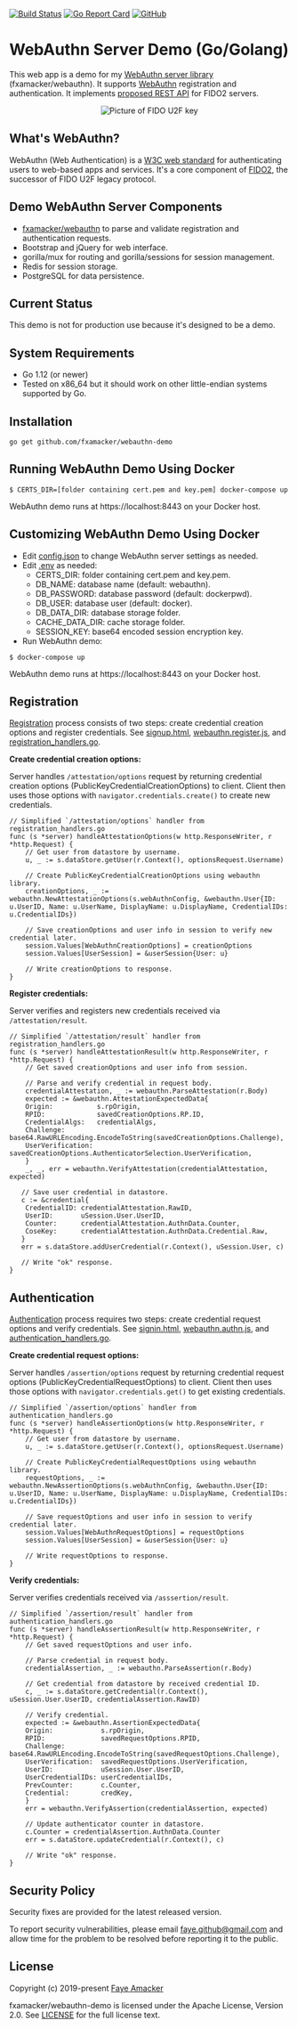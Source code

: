 [![Build Status](https://travis-ci.com/fxamacker/webauthn-demo.svg?branch=master)](https://travis-ci.com/fxamacker/webauthn-demo)
[![Go Report Card](https://goreportcard.com/badge/github.com/fxamacker/webauthn-demo)](https://goreportcard.com/report/github.com/fxamacker/webauthn-demo)
[![GitHub](https://img.shields.io/github/license/fxamacker/webauthn-demo)](https://github.com/fxamacker/webauthn-demo/blob/master/LICENSE)

# WebAuthn Server Demo (Go/Golang)

This web app is a demo for my [WebAuthn server library](https://www.github.com/fxamacker/webauthn) (fxamacker/webauthn).  It supports [WebAuthn](https://w3c.github.io/webauthn/) registration and authentication.  It implements [proposed REST API](https://fidoalliance.org/specs/fido-v2.0-rd-20180702/fido-server-v2.0-rd-20180702.html#transport-binding-profile) for FIDO2 servers.

<p align="center">
  <img src="https://user-images.githubusercontent.com/57072051/68431219-4e066780-0177-11ea-8a3f-5a137cc76cf1.png" alt="Picture of FIDO U2F key">
</p>

## What's WebAuthn?
WebAuthn (Web Authentication) is a [W3C web standard](https://www.w3.org/TR/webauthn/) for authenticating users to web-based apps and services.  It's a core component of [FIDO2](https://en.wikipedia.org/wiki/FIDO2_Project), the successor of FIDO U2F legacy protocol.

## Demo WebAuthn Server Components

* [fxamacker/webauthn](https://www.github.com/fxamacker/webauthn) to parse and validate registration and authentication requests.
* Bootstrap and jQuery for web interface.
* gorilla/mux for routing and gorilla/sessions for session management.
* Redis for session storage. 
* PostgreSQL for data persistence.  

## Current Status

This demo is not for production use because it's designed to be a demo.

## System Requirements

* Go 1.12 (or newer)
* Tested on x86_64 but it should work on other little-endian systems supported by Go.

## Installation 

```
go get github.com/fxamacker/webauthn-demo
```

## Running WebAuthn Demo Using Docker

```
$ CERTS_DIR=[folder containing cert.pem and key.pem] docker-compose up
```

WebAuthn demo runs at https://localhost:8443 on your Docker host.

## Customizing WebAuthn Demo Using Docker 

* Edit [config.json](config.json) to change WebAuthn server settings as needed.
* Edit [.env](.env) as needed:
  * CERTS_DIR: folder containing cert.pem and key.pem.
  * DB_NAME: database name (default: webauthn).
  * DB_PASSWORD: database password (default: dockerpwd).
  * DB_USER: database user (default: docker).
  * DB_DATA_DIR: database storage folder.
  * CACHE_DATA_DIR: cache storage folder.
  * SESSION_KEY: base64 encoded session encryption key.
* Run WebAuthn demo: 

```
$ docker-compose up
```

WebAuthn demo runs at https://localhost:8443 on your Docker host.

## Registration

[Registration](https://fidoalliance.org/specs/fido-v2.0-rd-20180702/fido-server-v2.0-rd-20180702.html#registration-overview) process consists of two steps: create credential creation options and register credentials.  See [signup.html](static/signup.html), [webauthn.register.js](static/js/webauthn.register.js), and [registration_handlers.go](registration_handlers.go).

**Create credential creation options:**

Server handles `/attestation/options` request by returning credential creation options (PublicKeyCredentialCreationOptions) to client.  Client then uses those options with `navigator.credentials.create()` to create new credentials.  

```
// Simplified `/attestation/options` handler from registration_handlers.go
func (s *server) handleAttestationOptions(w http.ResponseWriter, r *http.Request) {
    // Get user from datastore by username.
    u, _ := s.dataStore.getUser(r.Context(), optionsRequest.Username)
    
    // Create PublicKeyCredentialCreationOptions using webauthn library.
    creationOptions, _ := webauthn.NewAttestationOptions(s.webAuthnConfig, &webauthn.User{ID: u.UserID, Name: u.UserName, DisplayName: u.DisplayName, CredentialIDs: u.CredentialIDs})

    // Save creationOptions and user info in session to verify new credential later.
    session.Values[WebAuthnCreationOptions] = creationOptions
    session.Values[UserSession] = &userSession{User: u}

    // Write creationOptions to response.
}
```

**Register credentials:**

Server verifies and registers new credentials received via `/attestation/result`.

```
// Simplified `/attestation/result` handler from registration_handlers.go
func (s *server) handleAttestationResult(w http.ResponseWriter, r *http.Request) {
    // Get saved creationOptions and user info from session.

    // Parse and verify credential in request body.
    credentialAttestation, _ := webauthn.ParseAttestation(r.Body)
    expected := &webauthn.AttestationExpectedData{
	Origin:           s.rpOrigin,
	RPID:             savedCreationOptions.RP.ID,
	CredentialAlgs:   credentialAlgs,
	Challenge:        base64.RawURLEncoding.EncodeToString(savedCreationOptions.Challenge),
	UserVerification: savedCreationOptions.AuthenticatorSelection.UserVerification,
    }    
    _, _, err = webauthn.VerifyAttestation(credentialAttestation, expected)

   // Save user credential in datastore.
   c := &credential{
	CredentialID: credentialAttestation.RawID,
	UserID:       uSession.User.UserID,
	Counter:      credentialAttestation.AuthnData.Counter,
	CoseKey:      credentialAttestation.AuthnData.Credential.Raw,
   }    
   err = s.dataStore.addUserCredential(r.Context(), uSession.User, c)

   // Write "ok" response. 
}
```

## Authentication

[Authentication](https://fidoalliance.org/specs/fido-v2.0-rd-20180702/fido-server-v2.0-rd-20180702.html#authentication-overview) process requires two steps: create credential request options and verify credentials.  See [signin.html](static/signin.html), [webauthn.authn.js](static/js/webauthn.authn.js), and [authentication_handlers.go](authentication_handlers.go).

**Create credential request options:**

Server handles `/assertion/options` request by returning credential request options (PublicKeyCredentialRequestOptions) to client.  Client then uses those options with `navigator.credentials.get()` to get existing credentials.  

```
// Simplified `/assertion/options` handler from authentication_handlers.go
func (s *server) handleAssertionOptions(w http.ResponseWriter, r *http.Request) {
    // Get user from datastore by username.
    u, _ := s.dataStore.getUser(r.Context(), optionsRequest.Username)
    
    // Create PublicKeyCredentialRequestOptions using webauthn library.
    requestOptions, _ := webauthn.NewAssertionOptions(s.webAuthnConfig, &webauthn.User{ID: u.UserID, Name: u.UserName, DisplayName: u.DisplayName, CredentialIDs: u.CredentialIDs})

    // Save requestOptions and user info in session to verify credential later.
    session.Values[WebAuthnRequestOptions] = requestOptions
    session.Values[UserSession] = &userSession{User: u}

    // Write requestOptions to response.
}
```

**Verify credentials:**

Server verifies credentials received via `/asssertion/result`.

```
// Simplified `/assertion/result` handler from authentication_handlers.go
func (s *server) handleAssertionResult(w http.ResponseWriter, r *http.Request) {
    // Get saved requestOptions and user info.

    // Parse credential in request body.
    credentialAssertion, _ := webauthn.ParseAssertion(r.Body)

    // Get credential from datastore by received credential ID.
    c, _ := s.dataStore.getCredential(r.Context(), uSession.User.UserID, credentialAssertion.RawID)

    // Verify credential.
    expected := &webauthn.AssertionExpectedData{
	Origin:            s.rpOrigin,
	RPID:              savedRequestOptions.RPID,
	Challenge:         base64.RawURLEncoding.EncodeToString(savedRequestOptions.Challenge),
	UserVerification:  savedRequestOptions.UserVerification,
	UserID:            uSession.User.UserID,
	UserCredentialIDs: userCredentialIDs,
	PrevCounter:       c.Counter,
	Credential:        credKey,
    }
    err = webauthn.VerifyAssertion(credentialAssertion, expected)

    // Update authenticator counter in datastore.
    c.Counter = credentialAssertion.AuthnData.Counter
    err = s.dataStore.updateCredential(r.Context(), c)

    // Write "ok" response. 
}
```

## Security Policy

Security fixes are provided for the latest released version.

To report security vulnerabilities, please email faye.github@gmail.com and allow time for the problem to be resolved before reporting it to the public.

## License 

Copyright (c) 2019-present [Faye Amacker](https://github.com/fxamacker)

fxamacker/webauthn-demo is licensed under the Apache License, Version 2.0. See [LICENSE](LICENSE) for the full license text.
